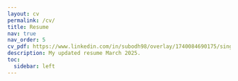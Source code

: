 ```yaml
---
layout: cv
permalink: /cv/
title: Resume
nav: true
nav_order: 5
cv_pdf: https://www.linkedin.com/in/subodh98/overlay/1740084690175/single-media-viewer/?profileId=ACoAADchWSkBGek7ewYyiQl1g1Lsji4PyjlWYjQ
description: My updated resume March 2025.
toc:
  sidebar: left
---
```


